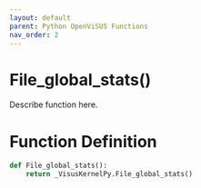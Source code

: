```yaml
---
layout: default
parent: Python OpenViSUS Functions
nav_order: 2
---
```


# File_global_stats()

Describe function here.

# Function Definition

```python
def File_global_stats():
    return _VisusKernelPy.File_global_stats()
```
